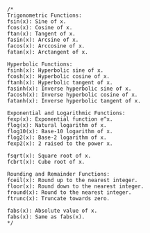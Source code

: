            /*
            Trigonometric Functions:
            fsin(x): Sine of x.
            fcos(x): Cosine of x.
            ftan(x): Tangent of x.
            fasin(x): Arcsine of x.
            facos(x): Arccosine of x.
            fatan(x): Arctangent of x.

            Hyperbolic Functions:
            fsinh(x): Hyperbolic sine of x.
            fcosh(x): Hyperbolic cosine of x.
            ftanh(x): Hyperbolic tangent of x.
            fasinh(x): Inverse hyperbolic sine of x.
            facosh(x): Inverse hyperbolic cosine of x.
            fatanh(x): Inverse hyperbolic tangent of x.

            Exponential and Logarithmic Functions:
            fexp(x): Exponential function e^x.
            flog(x): Natural logarithm of x.
            flog10(x): Base-10 logarithm of x.
            flog2(x): Base-2 logarithm of x.
            fexp2(x): 2 raised to the power x.

            fsqrt(x): Square root of x.
            fcbrt(x): Cube root of x.

            Rounding and Remainder Functions:
            fceil(x): Round up to the nearest integer.
            floor(x): Round down to the nearest integer.
            fround(x): Round to the nearest integer.
            ftrunc(x): Truncate towards zero.

            fabs(x): Absolute value of x.
            fabs(x): Same as fabs(x).
            */

            
